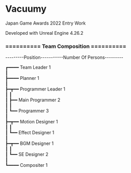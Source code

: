 # Vacuumy

Japan Game Awards 2022 Entry Work

Developed with Unreal Engine 4.26.2

### ========== Team Composition ==========

---------Position-----------Number Of Persons---------
      
┏━━━━ Team Leader                  1<br>
┃<br>
┣━━━━ Planner                      1<br>
┃<br>
┣━┳━━ Programmer Leader            1<br>
┃   ┃<br>
┃  ┣━━ Main Programmer              2<br>
┃ ┃<br>
┃ ┗━━ Programmer                   3<br>
┃<br>
┣━┳━━ Motion Designer              1<br>
┃ ┃<br>
┃ ┗━━ Effect Designer              1<br>
┃<br>
┣━┳━━ BGM Designer                 1<br>
┃ ┃<br>
┃ ┗━━ SE Designer                  2<br>
┃<br>
┗━━━━ Compositer                   1<br>

